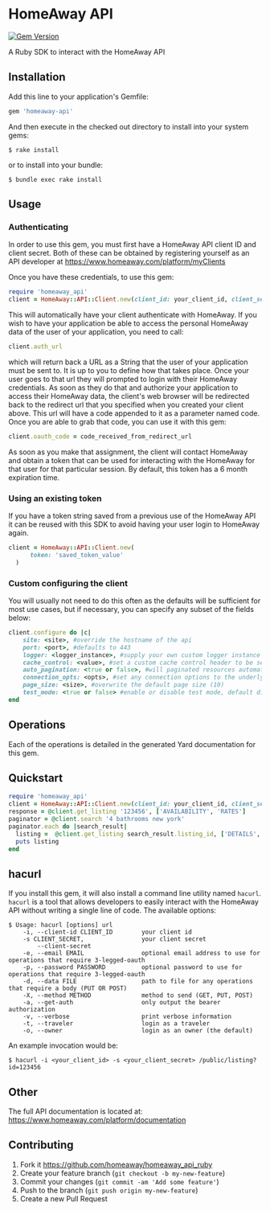 # HomeAway API

[![Gem Version](https://badge.fury.io/rb/homeaway-api.svg)](https://badge.fury.io/rb/homeaway-api)

A Ruby SDK to interact with the HomeAway API

## Installation

Add this line to your application's Gemfile:

```ruby
gem 'homeaway-api'
```

And then execute in the checked out directory to install into your system gems:

    $ rake install

or to install into your bundle:

    $ bundle exec rake install

## Usage

### Authenticating

In order to use this gem, you must first have a HomeAway API client ID and client secret. Both of these can be obtained by registering yourself as an API developer at https://www.homeaway.com/platform/myClients

Once you have these credentials, to use this gem:

```ruby
require 'homeaway_api'
client = HomeAway::API::Client.new(client_id: your_client_id, client_secret: your_client_secret)
```

This will automatically have your client authenticate with HomeAway. If you wish to have your application be able to access the personal HomeAway data of the user of your application, you need to call:

```ruby
client.auth_url
```

which will return back a URL as a String that the user of your application must be sent to. It is up to you to define how that takes place. Once your user goes to that url they will prompted to login with their HomeAway credentials. As soon as they do that and authorize your application to access their HomeAway data, the client's web browser will be redirected back to the redirect url that you specified when you created your client above. This url will have a code appended to it as a parameter named code. Once you are able to grab that code, you can use it with this gem:

```ruby
client.oauth_code = code_received_from_redirect_url
```

As soon as you make that assignment, the client will contact HomeAway and obtain a token that can be used for interacting with the HomeAway for that user for that particular session. By default, this token has a 6 month expiration time.

### Using an existing token

If you have a token string saved from a previous use of the HomeAway API it can be reused with this SDK to avoid having your user login to HomeAway again.

```ruby
client = HomeAway::API::Client.new(
      token: 'saved_token_value'
  )
```

### Custom configuring the client

You will usually not need to do this often as the defaults will be sufficient for most use cases, but if necessary, you can specify any subset of the fields below:

```ruby
client.configure do |c|
    site: <site>, #override the hostname of the api
    port: <port>, #defaults to 443
    logger: <logger_instance>, #supply your own custom logger instance
    cache_control: <value>, #set a custom cache control header to be sent on each request
    auto_pagination: <true or false>, #will paginated resources automatically traverse their pages when being iterated over
    connection_opts: <opts>, #set any connection options to the underlying Faraday connection object, must be a hash
    page_size: <size>, #overwrite the default page size (10)
    test_mode: <true or false> #enable or disable test mode, default disabled
end
```

##  Operations

Each of the operations is detailed in the generated Yard documentation for this gem. 

##  Quickstart

```ruby
require 'homeaway_api'
client = HomeAway::API::Client.new(client_id: your_client_id, client_secret: your_client_secret)
response = @client.get_listing '123456', ['AVAILABILITY', 'RATES']
paginator = @client.search '4 bathrooms new york'
paginator.each do |search_result|
  listing =  @client.get_listing search_result.listing_id, ['DETAILS', 'RATES', 'LOCATION']
  puts listing
end
```

##  hacurl

If you install this gem, it will also install a command line utility named `hacurl`. `hacurl` is a tool that allows developers to easily interact with the HomeAway API without writing a single line of code. The available options:

```
$ Usage: hacurl [options] url
    -i, --client-id CLIENT_ID        your client id
    -s CLIENT_SECRET,                your client secret
        --client-secret
    -e, --email EMAIL                optional email address to use for operations that require 3-legged-oauth
    -p, --password PASSWORD          optional password to use for operations that require 3-legged-oauth
    -d, --data FILE                  path to file for any operations that require a body (PUT OR POST)
    -X, --method METHOD              method to send (GET, PUT, POST)
    -a, --get-auth                   only output the bearer authorization
    -v, --verbose                    print verbose information
    -t, --traveler                   login as a traveler
    -o, --owner                      login as an owner (the default)
```

An example invocation would be:

```
$ hacurl -i <your_client_id> -s <your_client_secret> /public/listing?id=123456
```

## Other

The full API documentation is located at: https://www.homeaway.com/platform/documentation

## Contributing

1. Fork it https://github.com/homeaway/homeaway_api_ruby
2. Create your feature branch (`git checkout -b my-new-feature`)
3. Commit your changes (`git commit -am 'Add some feature'`)
4. Push to the branch (`git push origin my-new-feature`)
5. Create a new Pull Request
